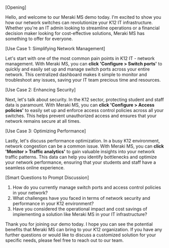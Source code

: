 [Opening]

Hello, and welcome to our Meraki MS demo today. I'm excited to show you how our network switches can revolutionize your K12 IT infrastructure. Whether you're an IT admin looking to streamline operations or a financial decision maker looking for cost-effective solutions, Meraki MS has something to offer for everyone.

[Use Case 1: Simplifying Network Management]

Let's start with one of the most common pain points in K12 IT - network management. With Meraki MS, you can **click 'Configure > Switch ports'** to quickly and easily set up and manage switch ports across your entire network. This centralized dashboard makes it simple to monitor and troubleshoot any issues, saving your IT team precious time and resources.

[Use Case 2: Enhancing Security]

Next, let's talk about security. In the K12 sector, protecting student and staff data is paramount. With Meraki MS, you can **click 'Configure > Access policies'** to easily set up and enforce access control policies across all your switches. This helps prevent unauthorized access and ensures that your network remains secure at all times.

[Use Case 3: Optimizing Performance]

Lastly, let's discuss performance optimization. In a busy K12 environment, network congestion can be a common issue. With Meraki MS, you can **click 'Monitor > Traffic analytics'** to gain valuable insights into your network traffic patterns. This data can help you identify bottlenecks and optimize your network performance, ensuring that your students and staff have a seamless online experience.

[Smart Questions to Prompt Discussion]

1. How do you currently manage switch ports and access control policies in your network?
2. What challenges have you faced in terms of network security and performance in your K12 environment?
3. Have you considered the operational impact and cost savings of implementing a solution like Meraki MS in your IT infrastructure?

Thank you for joining our demo today. I hope you can see the potential benefits that Meraki MS can bring to your K12 organization. If you have any further questions or would like to discuss a customized solution for your specific needs, please feel free to reach out to our team.